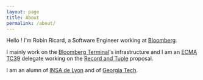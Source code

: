 ```yaml
---
layout: page
title: About
permalink: /about/
---
```


Hello ! I'm Robin Ricard, a Software Engineer working at [Bloomberg].

I mainly work on the [Bloomberg Terminal]'s infrastructure and I am an [ECMA TC39] delegate working on the [Record and Tuple] proposal.

I am an alumn of [INSA de Lyon](https://www.insa-lyon.fr/) and of [Georgia Tech](http://www.gatech.edu/).

[bloomberg]: https://www.bloomberg.com/company/
[bloomberg terminal]: https://www.bloomberg.com/professional/solution/bloomberg-terminal/
[ecma tc39]: https://tc39.es
[record and tuple]: https://github.com/tc39/proposal-record-tuple